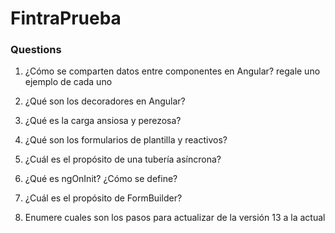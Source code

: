 # FintraPrueba

### Questions

1. ¿Cómo se comparten datos entre componentes en Angular? regale uno ejemplo de
   cada uno

2. ¿Qué son los decoradores en Angular?
3. ¿Qué es la carga ansiosa y perezosa?
4. ¿Qué son los formularios de plantilla y reactivos?
5. ¿Cuál es el propósito de una tubería asíncrona?
6. ¿Qué es ngOnInit? ¿Cómo se define?
7. ¿Cuál es el propósito de FormBuilder?
8. Enumere cuales son los pasos para actualizar de la versión 13 a la actual
